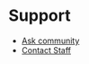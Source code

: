 # Support

- [Ask community](https://github.com/Wix-Productions/WebCraft/discussions/categories/q-a)
- [Contact Staff](mailto:contact@wixonic.fr)
